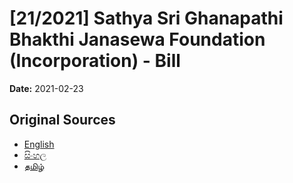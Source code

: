 # [21/2021] Sathya Sri Ghanapathi Bhakthi Janasewa Foundation (Incorporation) - Bill

**Date:** 2021-02-23

## Original Sources

- [English](https://documents.gov.lk/view/bills/2021/2/21-2021_E.pdf)
- [සිංහල](https://documents.gov.lk/view/bills/2021/2/21-2021_S.pdf)
- [தமிழ்](https://documents.gov.lk/view/bills/2021/2/21-2021_T.pdf)
